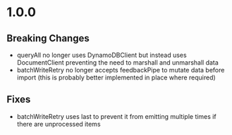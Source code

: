 # 1.0.0
## Breaking Changes
* queryAll no longer uses DynamoDBClient but instead uses DocumentClient preventing the need to marshall and unmarshall data
* batchWriteRetry no longer accepts feedbackPipe to mutate data before import (this is probably better implemented in place where required)

## Fixes
* batchWriteRetry uses last to prevent it from emitting multiple times if there are unprocessed items
